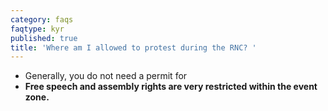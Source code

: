 ```yaml
---
category: faqs
faqtype: kyr
published: true
title: 'Where am I allowed to protest during the RNC? '
---
```

* Generally, you do not need a permit for
* **Free speech and assembly rights are very restricted within the event zone.**

